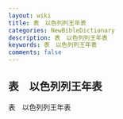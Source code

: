 ```yaml
---
layout: wiki
title: 表　以色列列王年表
categories: NewBibleDictionary
description: 表　以色列列王年表
keywords: 表　以色列列王年表
comments: false
---
```


## 表　以色列列王年表



表　以色列列王年表







